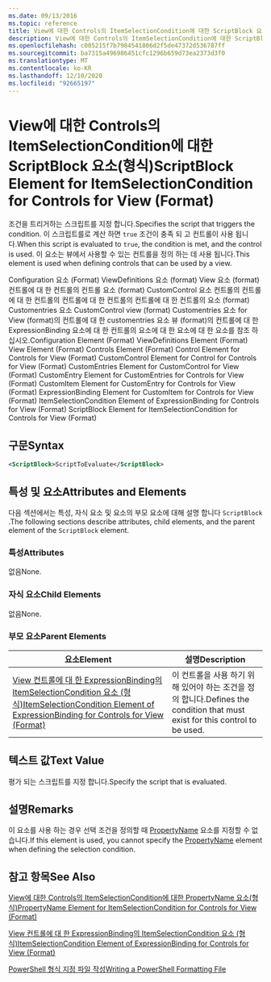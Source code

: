```yaml
---
ms.date: 09/13/2016
ms.topic: reference
title: View에 대한 Controls의 ItemSelectionCondition에 대한 ScriptBlock 요소(형식)
description: View에 대한 Controls의 ItemSelectionCondition에 대한 ScriptBlock 요소(형식)
ms.openlocfilehash: c005215f7b7984541806d2f5de47372d536787ff
ms.sourcegitcommit: ba7315a496986451cfc1296b659d73ea2373d3f0
ms.translationtype: MT
ms.contentlocale: ko-KR
ms.lasthandoff: 12/10/2020
ms.locfileid: "92665197"
---
```

# <a name="scriptblock-element-for-itemselectioncondition-for-controls-for-view-format"></a><span data-ttu-id="cccd6-103">View에 대한 Controls의 ItemSelectionCondition에 대한 ScriptBlock 요소(형식)</span><span class="sxs-lookup"><span data-stu-id="cccd6-103">ScriptBlock Element for ItemSelectionCondition for Controls for View (Format)</span></span>

<span data-ttu-id="cccd6-104">조건을 트리거하는 스크립트를 지정 합니다.</span><span class="sxs-lookup"><span data-stu-id="cccd6-104">Specifies the script that triggers the condition.</span></span> <span data-ttu-id="cccd6-105">이 스크립트를로 계산 하면 `true` 조건이 충족 되 고 컨트롤이 사용 됩니다.</span><span class="sxs-lookup"><span data-stu-id="cccd6-105">When this script is evaluated to `true`, the condition is met, and the control is used.</span></span> <span data-ttu-id="cccd6-106">이 요소는 뷰에서 사용할 수 있는 컨트롤을 정의 하는 데 사용 됩니다.</span><span class="sxs-lookup"><span data-stu-id="cccd6-106">This element is used when defining controls that can be used by a view.</span></span>

<span data-ttu-id="cccd6-107">Configuration 요소 (Format) ViewDefinitions 요소 (format) View 요소 (format) 컨트롤에 대 한 컨트롤의 컨트롤 요소 (format) CustomControl 요소 컨트롤의 컨트롤에 대 한 컨트롤의 컨트롤에 대 한 컨트롤의 컨트롤에 대 한 컨트롤의 요소 (format) Customentries 요소 CustomControl view (format) Customentries 요소 for View (format)의 컨트롤에 대 한 customentries 요소 뷰 (format)의 컨트롤에 대 한 ExpressionBinding 요소에 대 한 컨트롤의 요소에 대 한 요소에 대 한 요소를 참조 하십시오.</span><span class="sxs-lookup"><span data-stu-id="cccd6-107">Configuration Element (Format) ViewDefinitions Element (Format) View Element (Format) Controls Element (Format) Control Element for Controls for View (Format) CustomControl Element for Control for Controls for View (Format) CustomEntries Element for CustomControl for View (Format) CustomEntry Element for CustomEntries for Controls for View (Format) CustomItem Element for CustomEntry for Controls for View (Format) ExpressionBinding Element for CustomItem for Controls for View (Format) ItemSelectionCondition Element of ExpressionBinding for Controls for View (Format) ScriptBlock Element for ItemSelectionCondition for Controls for View (Format)</span></span>

## <a name="syntax"></a><span data-ttu-id="cccd6-108">구문</span><span class="sxs-lookup"><span data-stu-id="cccd6-108">Syntax</span></span>

```xml
<ScriptBlock>ScriptToEvaluate</ScriptBlock>
```

## <a name="attributes-and-elements"></a><span data-ttu-id="cccd6-109">특성 및 요소</span><span class="sxs-lookup"><span data-stu-id="cccd6-109">Attributes and Elements</span></span>

<span data-ttu-id="cccd6-110">다음 섹션에서는 특성, 자식 요소 및 요소의 부모 요소에 대해 설명 합니다 `ScriptBlock` .</span><span class="sxs-lookup"><span data-stu-id="cccd6-110">The following sections describe attributes, child elements, and the parent element of the `ScriptBlock` element.</span></span>

### <a name="attributes"></a><span data-ttu-id="cccd6-111">특성</span><span class="sxs-lookup"><span data-stu-id="cccd6-111">Attributes</span></span>

<span data-ttu-id="cccd6-112">없음</span><span class="sxs-lookup"><span data-stu-id="cccd6-112">None.</span></span>

### <a name="child-elements"></a><span data-ttu-id="cccd6-113">자식 요소</span><span class="sxs-lookup"><span data-stu-id="cccd6-113">Child Elements</span></span>

<span data-ttu-id="cccd6-114">없음</span><span class="sxs-lookup"><span data-stu-id="cccd6-114">None.</span></span>

### <a name="parent-elements"></a><span data-ttu-id="cccd6-115">부모 요소</span><span class="sxs-lookup"><span data-stu-id="cccd6-115">Parent Elements</span></span>

|<span data-ttu-id="cccd6-116">요소</span><span class="sxs-lookup"><span data-stu-id="cccd6-116">Element</span></span>|<span data-ttu-id="cccd6-117">설명</span><span class="sxs-lookup"><span data-stu-id="cccd6-117">Description</span></span>|
|-------------|-----------------|
|[<span data-ttu-id="cccd6-118">View 컨트롤에 대 한 ExpressionBinding의 ItemSelectionCondition 요소 (형식)</span><span class="sxs-lookup"><span data-stu-id="cccd6-118">ItemSelectionCondition Element of ExpressionBinding for Controls for View (Format)</span></span>](./itemselectioncondition-element-for-expressionbinding-for-controls-for-view-format.md)|<span data-ttu-id="cccd6-119">이 컨트롤을 사용 하기 위해 있어야 하는 조건을 정의 합니다.</span><span class="sxs-lookup"><span data-stu-id="cccd6-119">Defines the condition that must exist for this control to be used.</span></span>|

## <a name="text-value"></a><span data-ttu-id="cccd6-120">텍스트 값</span><span class="sxs-lookup"><span data-stu-id="cccd6-120">Text Value</span></span>

<span data-ttu-id="cccd6-121">평가 되는 스크립트를 지정 합니다.</span><span class="sxs-lookup"><span data-stu-id="cccd6-121">Specify the script that is evaluated.</span></span>

## <a name="remarks"></a><span data-ttu-id="cccd6-122">설명</span><span class="sxs-lookup"><span data-stu-id="cccd6-122">Remarks</span></span>

<span data-ttu-id="cccd6-123">이 요소를 사용 하는 경우 선택 조건을 정의할 때 [PropertyName](./propertyname-element-for-itemselectioncondition-for-controls-for-view-format.md) 요소를 지정할 수 없습니다.</span><span class="sxs-lookup"><span data-stu-id="cccd6-123">If this element is used, you cannot specify the [PropertyName](./propertyname-element-for-itemselectioncondition-for-controls-for-view-format.md) element when defining the selection condition.</span></span>

## <a name="see-also"></a><span data-ttu-id="cccd6-124">참고 항목</span><span class="sxs-lookup"><span data-stu-id="cccd6-124">See Also</span></span>

[<span data-ttu-id="cccd6-125">View에 대한 Controls의 ItemSelectionCondition에 대한 PropertyName 요소(형식)</span><span class="sxs-lookup"><span data-stu-id="cccd6-125">PropertyName Element for ItemSelectionCondition for Controls for View (Format)</span></span>](./propertyname-element-for-itemselectioncondition-for-controls-for-view-format.md)

[<span data-ttu-id="cccd6-126">View 컨트롤에 대 한 ExpressionBinding의 ItemSelectionCondition 요소 (형식)</span><span class="sxs-lookup"><span data-stu-id="cccd6-126">ItemSelectionCondition Element of ExpressionBinding for Controls for View (Format)</span></span>](./itemselectioncondition-element-for-expressionbinding-for-controls-for-view-format.md)

[<span data-ttu-id="cccd6-127">PowerShell 형식 지정 파일 작성</span><span class="sxs-lookup"><span data-stu-id="cccd6-127">Writing a PowerShell Formatting File</span></span>](./writing-a-powershell-formatting-file.md)
